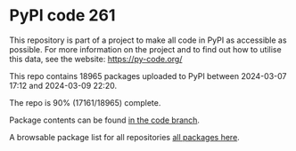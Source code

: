 # PyPI code 261

This repository is part of a project to make all code in PyPI as accessible as possible. For more information 
on the project and to find out how to utilise this data, see the website: https://py-code.org/

This repo contains 18965 packages uploaded to PyPI between 
2024-03-07 17:12 and 2024-03-09 22:20.

The repo is 90% (17161/18965) complete.

Package contents can be found [in the code branch](https://github.com/pypi-data/pypi-mirror-261/tree/code/packages).

A browsable package list for all repositories [all packages here](https://py-code.org/repositories/pypi-mirror-261).


